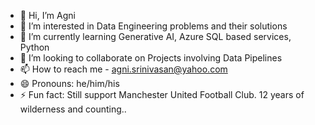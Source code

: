 - 👋 Hi, I’m Agni
- 👀 I’m interested in Data Engineering problems and their solutions
- 🌱 I’m currently learning Generative AI, Azure SQL based services, Python
- 💞️ I’m looking to collaborate on Projects involving Data Pipelines
- 📫 How to reach me - agni.srinivasan@yahoo.com
- 😄 Pronouns: he/him/his
- ⚡ Fun fact: Still support Manchester United Football Club. 12 years of wilderness and counting..

<!---
agnisrini/agnisrini is a ✨ special ✨ repository because its `README.md` (this file) appears on your GitHub profile.
You can click the Preview link to take a look at your changes.
--->
